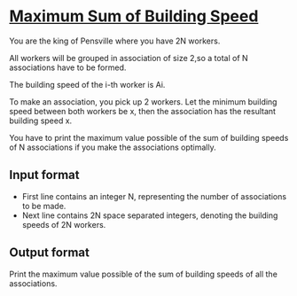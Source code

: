 # [Maximum Sum of Building Speed][link]

You are the king of Pensville where you have 2N workers.

All workers will be grouped in association of size 2,so a total of N associations have to be formed.

The building speed of the i-th worker is Ai.

To make an association, you pick up 2 workers. Let the minimum building speed between both workers be x, then the association has the resultant building speed x.

You have to print the maximum value possible of the sum of building speeds of N associations if you make the associations optimally.

## Input format

- First line contains an integer N, representing the number of associations to be made.
- Next line contains 2N space separated integers, denoting the building speeds of 2N workers.

## Output format

Print the maximum value possible of the sum of building speeds of all the associations.

[link]: https://www.hackerearth.com/practice/algorithms/sorting/merge-sort/practice-problems/algorithm/maximum-sum-of-building-speed-00ab8996/
